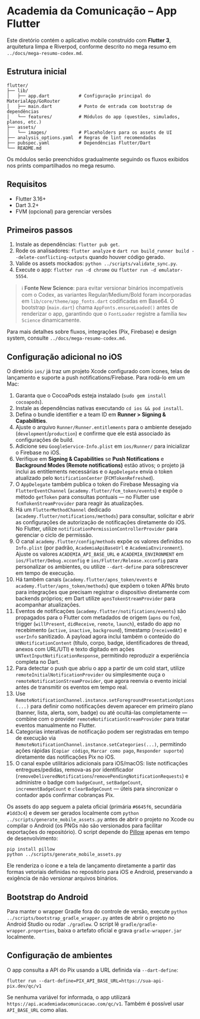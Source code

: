 # Academia da Comunicação – App Flutter

Este diretório contém o aplicativo mobile construído com **Flutter 3**, arquitetura limpa e Riverpod, conforme descrito no mega resumo em `../docs/mega-resumo-codex.md`.

## Estrutura inicial

```
flutter/
├── lib/
│   ├── app.dart           # Configuração principal do MaterialApp/GoRouter
│   ├── main.dart          # Ponto de entrada com bootstrap de dependências
│   └── features/          # Módulos do app (questões, simulados, planos, etc.)
├── assets/
│   └── images/            # Placeholders para os assets de UI
├── analysis_options.yaml  # Regras de lint recomendadas
├── pubspec.yaml           # Dependências Flutter/Dart
└── README.md
```

Os módulos serão preenchidos gradualmente seguindo os fluxos exibidos nos prints compartilhados no mega resumo.

## Requisitos

- Flutter 3.16+
- Dart 3.2+
- FVM (opcional) para gerenciar versões

## Primeiros passos

1. Instale as dependências: `flutter pub get`.
2. Rode os analisadores: `flutter analyze` e `dart run build_runner build --delete-conflicting-outputs` quando houver código gerado.
3. Valide os assets mockados: `python ../scripts/validate_sync.py`.
4. Execute o app: `flutter run -d chrome` ou `flutter run -d emulator-5554`.

> ℹ️ **Fonte New Science**: para evitar versionar binários incompatíveis com o Codex, as variantes Regular/Medium/Bold foram incorporadas em `lib/core/theme/app_fonts.dart` codificadas em Base64. O bootstrap (`main.dart`) chama `AppFonts.ensureLoaded()` antes de renderizar o app, garantindo que o `FontLoader` registre a família `New Science` dinamicamente.

Para mais detalhes sobre fluxos, integrações (Pix, Firebase) e design system, consulte `../docs/mega-resumo-codex.md`.

## Configuração adicional no iOS

O diretório `ios/` já traz um projeto Xcode configurado com ícones, telas de lançamento e suporte a push notifications/Firebase. Para rodá-lo em um Mac:

1. Garanta que o CocoaPods esteja instalado (`sudo gem install cocoapods`).
2. Instale as dependências nativas executando `cd ios && pod install`.
3. Defina o bundle identifier e a team ID em **Runner > Signing & Capabilities**.
4. Ajuste o arquivo `Runner/Runner.entitlements` para o ambiente desejado (`development`/`production`) e confirme que ele está associado às configurações de build.
5. Adicione seu `GoogleService-Info.plist` em `ios/Runner/` para inicializar o Firebase no iOS.
6. Verifique em **Signing & Capabilities** se **Push Notifications** e **Background Modes (Remote notifications)** estão ativos; o projeto já inclui as entitlements necessárias e o `AppDelegate` envia o token atualizado pelo `NotificationCenter` (`FCMTokenRefreshed`).
7. O `AppDelegate` também publica o token do Firebase Messaging via `FlutterEventChannel` (`academy.flutter/fcm_token/events`) e expõe o método `getToken` para consultas pontuais — no Flutter use `fcmTokenStreamProvider` para reagir às atualizações.
8. Há um `FlutterMethodChannel` dedicado (`academy.flutter/notifications/methods`) para consultar, solicitar e abrir as configurações de autorização de notificações diretamente do iOS. No Flutter, utilize `notificationPermissionControllerProvider` para gerenciar o ciclo de permissão.
9. O canal `academy.flutter/config/methods` expõe os valores definidos no `Info.plist` (por padrão, `AcademiaApiBaseUrl` e `AcademiaEnvironment`). Ajuste os valores `ACADEMIA_API_BASE_URL` e `ACADEMIA_ENVIRONMENT` em `ios/Flutter/Debug.xcconfig` e `ios/Flutter/Release.xcconfig` para personalizar os ambientes, ou utilize `--dart-define` para sobrescrever em tempo de execução.
10. Há também canais (`academy.flutter/apns_token/events` e `academy.flutter/apns_token/methods`) que expõem o token APNs bruto para integrações que precisam registrar o dispositivo diretamente com backends próprios; em Dart utilize `apnsTokenStreamProvider` para acompanhar atualizações.
11. Eventos de notificações (`academy.flutter/notifications/events`) são propagados para o Flutter com metadados de origem (`apns` ou `fcm`), trigger (`willPresent`, `didReceive`, `remote`, `launch`), estado do app no recebimento (`active`, `inactive`, `background`), timestamp (`receivedAt`) e `userInfo` sanitizado. A payload agora inclui também o conteúdo do `UNNotificationContent` (título, corpo, badge, identificadores de thread, anexos com URL/UTI) e texto digitado em ações `UNTextInputNotificationResponse`, permitindo reproduzir a experiência completa no Dart.
12. Para detectar o push que abriu o app a partir de um cold start, utilize `remoteInitialNotificationProvider` ou simplesmente ouça o `remoteNotificationStreamProvider`, que agora reenvia o evento inicial antes de transmitir os eventos em tempo real.
13. Use `RemoteNotificationChannel.instance.setForegroundPresentationOptions(...)` para definir como notificações devem aparecer em primeiro plano (banner, lista, alerta, som, badge) ou até ocultá-las completamente — combine com o provider `remoteNotificationStreamProvider` para tratar eventos manualmente no Flutter.
14. Categorias interativas de notificação podem ser registradas em tempo de execução via `RemoteNotificationChannel.instance.setCategories(...)`, permitindo ações rápidas (`Copiar código`, `Marcar como pago`, `Responder suporte`) diretamente das notificações Pix no iOS.
15. O canal expõe utilitários adicionais para iOS/macOS: liste notificações entregues/pedidas, remova-as por identificador (`removeDeliveredNotifications`/`removePendingNotificationRequests`) e administre o badge com `badgeCount`, `setBadgeCount`, `incrementBadgeCount` e `clearBadgeCount` — úteis para sincronizar o contador após confirmar cobranças Pix.

Os assets do app seguem a paleta oficial (primária `#6645f6`, secundária `#1dd3c4`) e devem ser gerados localmente com `python ../scripts/generate_mobile_assets.py` antes de abrir o projeto no Xcode ou compilar o Android (os PNGs não são versionados para facilitar exportações do repositório). O script depende do [Pillow](https://pypi.org/project/Pillow/) apenas em tempo de desenvolvimento:

```
pip install pillow
python ../scripts/generate_mobile_assets.py
```

Ele renderiza o ícone e a tela de lançamento diretamente a partir das formas vetoriais definidas no repositório para iOS e Android, preservando a exigência de não versionar arquivos binários.

## Bootstrap do Android

Para manter o wrapper Gradle fora do controle de versão, execute `python ../scripts/bootstrap_gradle_wrapper.py` antes de abrir o projeto no Android Studio ou rodar `./gradlew`. O script lê `gradle/gradle-wrapper.properties`, baixa o artefato oficial e grava `gradle-wrapper.jar` localmente.


## Configuração de ambientes

O app consulta a API do Pix usando a URL definida via `--dart-define`:

```
flutter run --dart-define=PIX_API_BASE_URL=https://sua-api-pix.dev/qc/v1
```

Se nenhuma variável for informada, o app utilizará `https://api.academiadacomunicacao.com/qc/v1`. Também é possível usar `API_BASE_URL` como alias.
